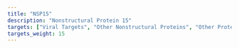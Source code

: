 ```yaml
---
title: "NSP15"
description: "Nonstructural Protein 15"
targets: ["Viral Targets", "Other Nonstructural Proteins", "Other Proteins"]
targets_weight: 15
---
```


